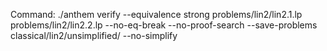 Command: ./anthem verify --equivalence strong problems/lin2/lin2.1.lp problems/lin2/lin2.2.lp  --no-eq-break --no-proof-search --save-problems classical/lin2/unsimplified/ --no-simplify